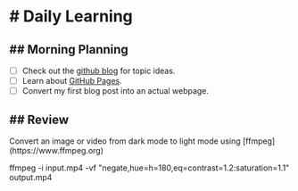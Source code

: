 <h1> # Daily Learning</h1>
<h2> ## Morning Planning </h2>

- [ ] Check out the [github blog](https://github.blog/) for topic ideas.
- [ ] Learn about [GitHub Pages](https://skills.github.com/#first-day-on-github).
- [ ] Convert my first blog post into an actual webpage.

<h2>## Review</h2>
Convert an image or video from dark mode to light mode using [ffmpeg](https://www.ffmpeg.org)


ffmpeg -i input.mp4 -vf "negate,hue=h=180,eq=contrast=1.2:saturation=1.1" output.mp4

